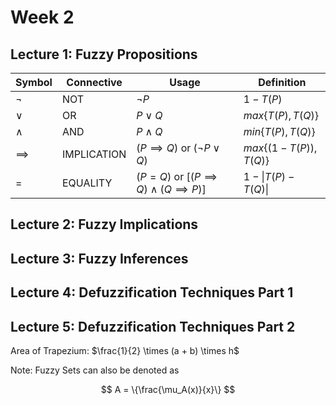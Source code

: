 # Week 2

## Lecture 1: Fuzzy Propositions

| Symbol     | Connective  | Usage                                                 | Definition              |
| ---------- | ----------- | ----------------------------------------------------- | ----------------------- |
| $\neg$     | NOT         | $\neg P$                                              | $1 - T(P)$              |
| $\vee$     | OR          | $P \vee Q$                                            | $max\{T(P), T(Q)\}$     |
| $\wedge$   | AND         | $P \wedge Q$                                          | $min\{T(P), T(Q)\}$     |
| $\implies$ | IMPLICATION | $(P \implies Q)$ or $(\neg P \vee Q)$                 | $max\{(1-T(P)), T(Q)\}$ |
| $=$        | EQUALITY    | $(P = Q)$ or $[(P \implies Q) \wedge (Q \implies P)]$ | $1 - \|T(P) - T(Q)\|$   |

## Lecture 2: Fuzzy Implications

## Lecture 3: Fuzzy Inferences

## Lecture 4: Defuzzification Techniques Part 1

## Lecture 5: Defuzzification Techniques Part 2

Area of Trapezium: $\frac{1}{2} \times (a + b) \times h$

Note: Fuzzy Sets can also be denoted as

$$
A = \{\frac{\mu_A(x)}{x}\}
$$
